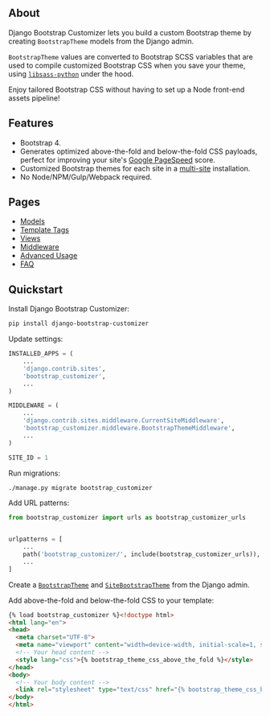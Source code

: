 ## About

Django Bootstrap Customizer lets you build a custom Bootstrap theme by creating `BootstrapTheme` models from the Django admin.

`BootstrapTheme` values are converted to Bootstrap SCSS variables that are used to compile customized Bootstrap CSS when you save your theme, using [`libsass-python`](https://github.com/sass/libsass-python) under the hood.

Enjoy tailored Bootstrap CSS without having to set up a Node front-end assets pipeline!


## Features

* Bootstrap 4.
* Generates optimized above-the-fold and below-the-fold CSS payloads, perfect for improving your site's [Google PageSpeed](https://developers.google.com/speed/pagespeed/insights/) score.
* Customized Bootstrap themes for each site in a [multi-site](https://docs.djangoproject.com/en/dev/ref/contrib/sites/#module-django.contrib.sites) installation.
* No Node/NPM/Gulp/Webpack required.


## Pages

- [Models](models.md)
- [Template Tags](template_tags.md)
- [Views](views.md)
- [Middleware](middleware.md)
- [Advanced Usage](advanced_usage.md)
- [FAQ](faq.md)


## Quickstart

Install Django Bootstrap Customizer:

```bash
pip install django-bootstrap-customizer
```

Update settings:

```python
INSTALLED_APPS = (
    ...
    'django.contrib.sites',
    'bootstrap_customizer',
    ...
)

MIDDLEWARE = (
    ...
    'django.contrib.sites.middleware.CurrentSiteMiddleware',
    'bootstrap_customizer.middleware.BootstrapThemeMiddleware',
    ...
)

SITE_ID = 1
```

Run migrations:

```bash
./manage.py migrate bootstrap_customizer
```

Add URL patterns:

```python
from bootstrap_customizer import urls as bootstrap_customizer_urls


urlpatterns = [
    ...
    path('bootstrap_customizer/', include(bootstrap_customizer_urls)),
    ...
]
```

Create a [`BootstrapTheme`](models.md#bootstraptheme) and [`SiteBootstrapTheme`](models.md#sitebootstraptheme) from the Django admin.

Add above-the-fold and below-the-fold CSS to your template:

```html
{% load bootstrap_customizer %}<!doctype html>
<html lang="en">
<head>
  <meta charset="UTF-8">
  <meta name="viewport" content="width=device-width, initial-scale=1, shrink-to-fit=no">
  <!-- Your head content -->
  <style lang="css">{% bootstrap_theme_css_above_the_fold %}</style>
</head>
<body>
  <!-- Your body content -->
  <link rel="stylesheet" type="text/css" href="{% bootstrap_theme_css_below_the_fold_url %}">
</body>
</html>
```
